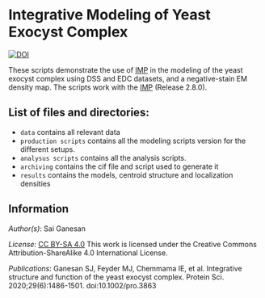 # Integrative Modeling of Yeast Exocyst Complex

[![DOI](https://zenodo.org/badge/DOI/10.5281/zenodo.3951752.svg)](https://doi.org/10.5281/zenodo.3951752)

These scripts demonstrate the use of [IMP](http://salilab.org/imp) in the modeling of the yeast exocyst complex using DSS and EDC datasets, and a negative-stain EM density map. 
The scripts work with the [IMP](http://salilab.org/imp) (Release 2.8.0).


## List of files and directories:

- `data`   	 contains all relevant data
- `production scripts`	 contains all the modeling scripts version for the different setups. 
- `analysus scripts`	 contains all the analysis scripts. 
- `archiving`	 contains the cif file and script used to generate it
- `results`	 contains the models, centroid structure and localization densities

## Information

_Author(s)_: Sai Ganesan

_License_: [CC BY-SA 4.0](https://creativecommons.org/licenses/by-sa/4.0/)
This work is licensed under the Creative Commons Attribution-ShareAlike 4.0
International License.

_Publications_: Ganesan SJ, Feyder MJ, Chemmama IE, et al. Integrative structure and function of the yeast exocyst complex. Protein Sci. 2020;29(6):1486-1501. doi:10.1002/pro.3863
